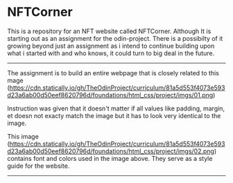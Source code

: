# NFTCorner
This is a repository for an NFT website called NFTCorner. Although It is starting out as an assignment for the odin-project. There is a possibilty of it growing beyond just an assignment as i intend to continue building upon what i started with and who knows, it could turn to big deal in the future.

------------------------------------------------------
The assignment is to build an entire webpage that is closely related to this mage (https://cdn.statically.io/gh/TheOdinProject/curriculum/81a5d553f4073e593d23a6ab00d50eef8620796d/foundations/html_css/project/imgs/01.png)

Instruction was given that it doesn't matter if all values like padding, margin, et doesn not exacty match the image but it has to look very identical to the image.


This image (https://cdn.statically.io/gh/TheOdinProject/curriculum/81a5d553f4073e593d23a6ab00d50eef8620796d/foundations/html_css/project/imgs/02.png) contains font and colors used in the image above. They serve as a style guide for the website.

------------------------------------------------------